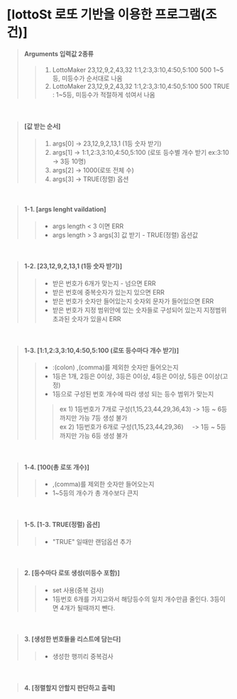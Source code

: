 # [lottoSt 로또 기반을 이용한 프로그램(조건)]

> #### Arguments 입력값 2종류
>> 1. LottoMaker 23,12,9,2,43,32 1:1,2:3,3:10,4:50,5:100 500       1~5등, 미등수가 순서대로 나옴</br>
>> 2. LottoMaker 23,12,9,2,43,32 1:1,2:3,3:10,4:50,5:100 500 TRUE : 1~5등, 미등수가 적절하게 섞여서 나옴
</br>

> #### [값 받는 순서]
>> 1. args[0] -> 23,12,9,2,13,1 (1등 숫자 받기)</br>
>> 2. args[1] -> 1:1,2:3,3:10,4:50,5:100 (로또 등수별 개수 받기 ex:3:10 -> 3등 10명)</br>
>> 3. args[2] -> 1000(로또 전체 수)</br>
>> 4. args[3] -> TRUE(정렬) 옵션</br>
</br>

> #### 1-1. [args lenght vaildation]
>> - args length < 3 이면 ERR
>> - args length > 3 args[3] 값 받기 - TRUE(정렬) 옵션값
</br>

> #### 1-2. [23,12,9,2,13,1 (1등 숫자 받기)]
>> - 받은 번호가 6개가 맞는지 - 넘으면 ERR
>> - 받은 번호에 중복숫자가 있는지 있으면 ERR
>> - 받은 번호가 숫자만 들어있는지 숫자외 문자가 들어있으면 ERR
>> - 받은 번호가 지정 범위안에 있는 숫자들로 구성되어 있는지 지정범위 초과된 숫자가 있을시 ERR
</br>

> #### 1-3. [1:1,2:3,3:10,4:50,5:100 (로또 등수마다 개수 받기)]
>> - :(colon) ,(comma)를 제외한 숫자만 들어오는지
>> - 1등은 1개, 2등은 0이상, 3등은 0이상, 4등은 0이상, 5등은 0이상(고정)
>> - 1등으로 구성된 번호 개수에 따라 생성 되는 등수 범위가 맞는지 
>>> ex 1) 1등번호가 7개로 구성(1,15,23,44,29,36,43) -> 1등 ~ 6등까지만 가능 7등 생성 불가 </br>
>>> ex 2) 1등번호가 6개로 구성(1,15,23,44,29,36) &nbsp;&nbsp;&nbsp; -> 1등 ~ 5등까지만 가능 6등 생성 불가 </br>
</br>

> #### 1-4. [100(총 로또 개수)]
>> - ,(comma)를 제외한 숫자만 들어오는지
>> - 1~5등의 개수가 총 개수보다 큰지
</br>

> #### 1-5. [1-3. TRUE(정렬) 옵션]
>> - "TRUE" 일때만 랜덤옵션 추가
</br>

> #### 2. [등수마다 로또 생성(미등수 포함)]
>> - set 사용(중복 검사)
>> - 1등번호 6개를 가지고와서 해당등수의 일치 개수만큼 줄인다. 3등이면 4개가 될때까지 뺀다.
</br>

> #### 3. [생성한 번호들을 리스트에 담는다]
>> - 생성한 행끼리 중복검사
</br>

> #### 4. [정렬할지 안할지 판단하고 출력]
